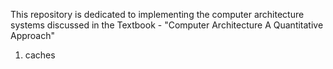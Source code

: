This repository is dedicated to implementing the computer architecture systems discussed in the Textbook - "Computer Architecture A Quantitative Approach"

1. caches 